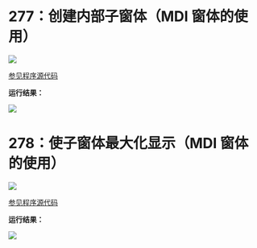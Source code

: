 # 277：创建内部子窗体（MDI 窗体的使用）

<img src="http://image.renkaigis.com/keepcoding/2018011901.png">

<a href="https://github.com/renkaigis/KeepCoding/tree/master/2018/01/19" target="_blank">参见程序源代码</a>

**运行结果：**

<img src="http://image.renkaigis.com/keepcoding/2018011902.png">

# 278：使子窗体最大化显示（MDI 窗体的使用）

<img src="http://image.renkaigis.com/keepcoding/2018011903.png">

<a href="https://github.com/renkaigis/KeepCoding/tree/master/2018/01/19" target="_blank">参见程序源代码</a>

**运行结果：**

<img src="http://image.renkaigis.com/keepcoding/2018011904.png">

